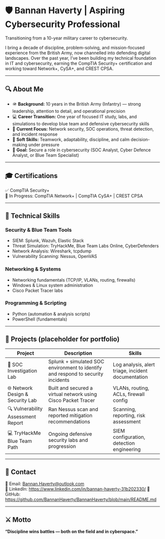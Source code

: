 # 🛡️ Bannan Haverty | Aspiring Cybersecurity Professional

Transitioning from a 10-year military career to cybersecurity.

I bring a decade of discipline, problem-solving, and mission-focused experience from the British Army, now channelled into defending digital landscapes. Over the past year, I’ve been building my technical foundation in IT and cybersecurity, earning the CompTIA Security+ certification and working toward Network+, CySA+, and CREST CPSA.

---

## 🔍 About Me

- 🪖 **Background:** 10 years in the British Army (Infantry) — strong leadership, attention to detail, and operational precision  
- 💻 **Career Transition:** One year of focused IT study, labs, and simulations to develop blue team and defensive cybersecurity skills  
- 🧠 **Current Focus:** Network security, SOC operations, threat detection, and incident response  
- 🧩 **Soft Skills:** Teamwork, adaptability, discipline, and calm decision-making under pressure  
- 🚀 **Goal:** Secure a role in cybersecurity (SOC Analyst, Cyber Defence Analyst, or Blue Team Specialist)

---

## 🎓 Certifications

✅ CompTIA Security+  
🔄 In Progress: CompTIA Network+ | CompTIA CySA+ | CREST CPSA

---

## 🧰 Technical Skills

### Security & Blue Team Tools
- SIEM: Splunk, Wazuh, Elastic Stack  
- Threat Simulation: TryHackMe, Blue Team Labs Online, CyberDefenders  
- Network Analysis: Wireshark, tcpdump  
- Vulnerability Scanning: Nessus, OpenVAS  

### Networking & Systems
- Networking fundamentals (TCP/IP, VLANs, routing, firewalls)
- Windows & Linux system administration
- Cisco Packet Tracer labs

### Programming & Scripting
- Python (automation & analysis scripts)
- PowerShell (fundamentals)

---

## 💼 Projects (placeholder for portfolio)

| Project | Description | Skills |
|--------|-------------|--------|
| 🧠 SOC Investigation Lab | Splunk + simulated SOC environment to identify and respond to security incidents | Log analysis, alert triage, incident documentation |
| 🌐 Network Design & Security Lab | Built and secured a virtual network using Cisco Packet Tracer | VLANs, routing, ACLs, firewall config |
| 🔍 Vulnerability Assessment Report | Ran Nessus scan and reported mitigation recommendations | Scanning, reporting, risk assessment |
| 💻 TryHackMe Blue Team Path | Ongoing defensive security labs and progression | SIEM configuration, detection engineering |

---

## 🪪 Contact

📧 Email: Bannan.Haverty@outlook.com  
💼 LinkedIn:  https://www.linkedin.com/in/bannan-haverty-31b202330/
🐙 GitHub: https://github.com/BannanHaverty/BannanHaverty/blob/main/README.md

---

## ⚔️ Motto

**“Discipline wins battles — both on the field and in cyberspace.”**
